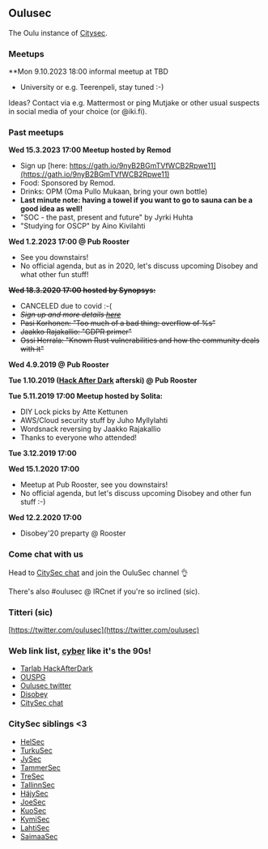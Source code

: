 ## Oulusec

The Oulu instance of [Citysec](https://citysec.fi/).

### Meetups

**Mon 9.10.2023 18:00 informal meetup at TBD
  * University or e.g. Teerenpeli, stay tuned :-)

Ideas? Contact via e.g. Mattermost or ping Mutjake or other usual suspects in social media of your choice (or @iki.fi).

### Past meetups

**Wed 15.3.2023 17:00 Meetup hosted by Remod**
  * Sign up [here: https://gath.io/9nyB2BGmTVfWCB2Rpwe11](https://gath.io/9nyB2BGmTVfWCB2Rpwe11)
  * Food: Sponsored by Remod.
  * Drinks: OPM (Oma Pullo Mukaan, bring your own bottle)
  * **Last minute note: having a towel if you want to go to sauna can be a good idea as well!**
  * "SOC - the past, present and future" by Jyrki Huhta
  * "Studying for OSCP" by Aino Kivilahti

**Wed 1.2.2023 17:00 @ Pub Rooster**
  * See you downstairs!
  * No official agenda, but as in 2020, let's discuss upcoming Disobey and what other fun stuff!

**~~Wed 18.3.2020 17:00 hosted by Synopsys:~~**
  * CANCELED due to covid :-(
  * *~~Sign up and more details [here](https://gath.io/gJag1bAy)~~*
  * ~~Pasi Korhonen: ”Too much of a bad thing: overflow of %s”~~
  * ~~Jaakko Rajakallio: "GDPR primer"~~
  * ~~Ossi Herrala: "Known Rust vulnerabilities and how the community deals with it"~~

**Wed 4.9.2019 @ Pub Rooster**

**Tue 1.10.2019 ([Hack After Dark](http://tarlab.fi/HackAfterDark/) afterski) @ Pub Rooster**

**Tue 5.11.2019 17:00 Meetup hosted by Solita:**
  * DIY Lock picks by Atte Kettunen
  * AWS/Cloud security stuff by Juho Myllylahti
  * Wordsnack reversing by Jaakko Rajakallio
  * Thanks to everyone who attended! 
  
**Tue 3.12.2019 17:00**

**Wed 15.1.2020 17:00**
  * Meetup at Pub Rooster, see you downstairs!
  * No official agenda, but let's discuss upcoming Disobey and other fun stuff :-)

**Wed 12.2.2020 17:00**
  * Disobey'20 preparty @ Rooster

### Come chat with us

Head to [CitySec chat](https://citysec.disobey.fi/login) and join the OuluSec channel 👌

There's also #oulusec @ IRCnet if you're so irclined (sic).

### Titteri (sic)

[https://twitter.com/oulusec](https://twitter.com/oulusec)

### Web link list, [cyber](https://kyber.fi/) like it's the 90s!

* [Tarlab HackAfterDark](http://tarlab.fi/HackAfterDark/)
* [OUSPG](https://github.com/ouspg/)
* [Oulusec twitter](https://twitter.com/oulusec)
* [Disobey](https://disobey.fi/)
* [CitySec chat](https://citysec.disobey.fi/login)

### CitySec siblings <3

* [HelSec](https://helsec.fi/)
* [TurkuSec](http://turkusec.fi/)
* [JySec](https://jysec.fi/)
* [TammerSec](https://tammersec.fi/)
* [TreSec](https://www.meetup.com/TreSec/)
* [TallinnSec](https://www.tallinnsec.ee/)
* [HäjySec](https://twitter.com/hajysec)
* [JoeSec](https://joesec-fi.github.io/)
* [KuoSec](https://kuosec.fi/)
* [KymiSec](https://twitter.com/KymiSec)
* [LahtiSec](https://lahtisec.fi/)
* [SaimaaSec](https://twitter.com/saimaasec)
